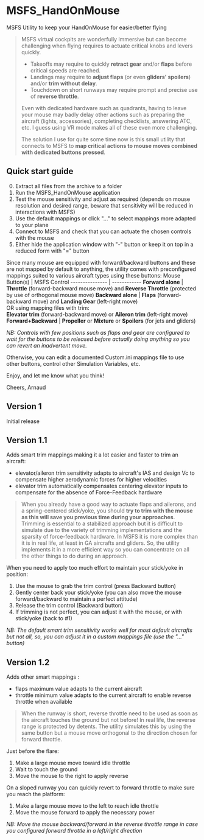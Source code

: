 # MSFS_HandOnMouse
MSFS Utility to keep your HandOnMouse for easier/better flying

> MSFS virtual cockpits are wonderfully immersive but can become challenging when flying requires to actuate critical knobs and levers quickly.
> * Takeoffs may require to quickly **retract gear** and/or **flaps** before critical speeds are reached.
> * Landings may require to **adjust flaps** (or even **gliders' spoilers**) and/or **trim without delay**.
> * Touchdown on short runways may require prompt and precise use of **reverse throttle**.
> 
> Even with dedicated hardware such as quadrants, having to leave your mouse may badly delay other actions such as preparing the aircraft (lights, accessories), completing checklists, answering ATC, etc. I guess using VR mode makes all of these even more challenging.
> 
> The solution I use for quite some time now is this small utility that connects to MSFS to **map critical actions to mouse moves combined with dedicated buttons pressed**.

## Quick start guide

0. Extract all files from the archive to a folder
1. Run the MSFS_HandOnMouse application
2. Test the mouse sensitivity and adjust as required (depends on mouse resolution and desired range, beware that sensitivity will be reduced in interactions with MSFS)
3. Use the default mappings or click "..." to select mappings more adapted to your plane
4. Connect to MSFS and check that you can actuate the chosen controls with the mouse
5. Either hide the application window with "-" button or keep it on top in a reduced form with "=" button

Since many mouse are equipped with forward/backward buttons and these are not mapped by default to anything, the utility comes with preconfigured mappings suited to various aircraft types using these buttons:
Mouse Button(s)      | MSFS Control
---------------      | ------------
**Forward alone**    | **Throttle** (forward-backward mouse move) and **Reverse Throttle** (protected by use of orthogonal mouse move)
**Backward alone**   | **Flaps** (forward-backward move) and **Landing Gear** (left-right move)<br>OR using mapping files with trim:<br>**Elevator trim** (forward-backward move) or **Aileron trim** (left-right move)
**Forward+Backward** | **Propeller** or **Mixture** or **Spoilers** (for jets and gliders)  

*NB: Controls with few positions such as flaps and gear are configured to wait for the buttons to be released before actually doing anything so you can revert an inadvertent move.*

Otherwise, you can edit a documented Custom.ini mappings file to use other buttons, control other Simulation Variables, etc.

Enjoy, and let me know what you think!

Cheers, 
Arnaud

## Version 1

Initial release

## Version 1.1

Adds smart trim mappings making it a lot easier and faster to trim an aircraft:
- elevator/aileron trim sensitivity adapts to aircraft's IAS and design Vc to compensate higher aerodynamic forces for higher velocities 
- elevator trim automatically compensates centering elevator inputs to compensate for the absence of Force-Feedback hardware

> When you already have a good way to actuate flaps and ailerons, and a spring-centered stick/yoke, you should **try to trim with the mouse as this will save you previous time during your approaches**.
> Trimming is essential to a stabilized approach but it is difficult to simulate due to the variety of trimming implementations and the sparsity of force-feedback hardware. 
> In MSFS it is more complex than it is in real life, at least in GA aircrafts and gliders. 
> So, the utility implements it in a more efficient way so you can concentrate on all the other things to do during an approach.

When you need to apply too much effort to maintain your stick/yoke in position:
1. Use the mouse to grab the trim control (press Backward button)
2. Gently center back your stick/yoke (you can also move the mouse forward/backward to maintain a perfect attitude) 
3. Release the trim control (Backward button)
4. If trimming is not perfect, you can adjust it with the mouse, or with stick/yoke (back to #1)

*NB: The default smart trim sensitivity works well for most default aircrafts but not all, so, you can adjust it in a custom mappings file (use the "..." button)*

## Version 1.2

Adds other smart mappings :
- flaps maximum value adapts to the current aircraft
- throttle minimum value adapts to the current aircraft to enable reverse throttle when available

> When the runway is short, reverse throttle need to be used as soon as the aircraft touches the ground but not before!
> In real life, the reverse range is protected by detents. 
> The utility simulates this by using the same button but a mouse move orthogonal to the direction chosen for forward throttle.

Just before the flare:
1. Make a large mouse move toward idle throttle
2. Wait to touch the ground
3. Move the mouse to the right to apply reverse 

On a sloped runway you can quickly revert to forward throttle to make sure you reach the platform:
1. Make a large mouse move to the left to reach idle throttle
2. Move the mouse forward to apply the necessary power

*NB: Move the mouse backward/forward in the reverse throttle range in case you configured forward throttle in a left/right direction*
